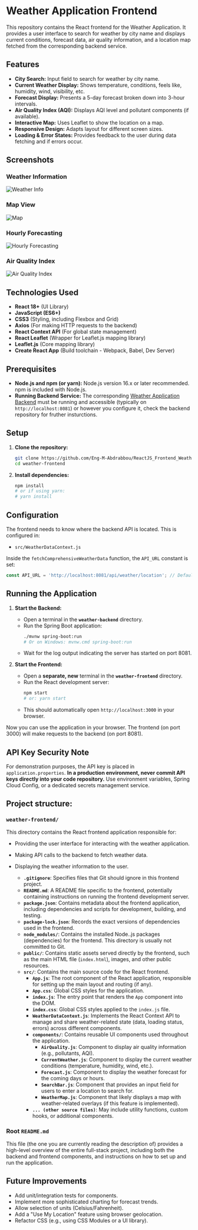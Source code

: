 # Weather Application Frontend

This repository contains the React frontend for the Weather Application. It provides a user interface to search for weather by city name and displays current conditions, forecast data, air quality information, and a location map fetched from the corresponding backend service.

## Features

*   **City Search:** Input field to search for weather by city name.
*   **Current Weather Display:** Shows temperature, conditions, feels like, humidity, wind, visibility, etc.
*   **Forecast Display:** Presents a 5-day forecast broken down into 3-hour intervals.
*   **Air Quality Index (AQI):** Displays AQI level and pollutant components (if available).
*   **Interactive Map:** Uses Leaflet to show the location on a map.
*   **Responsive Design:** Adapts layout for different screen sizes.
*   **Loading & Error States:** Provides feedback to the user during data fetching and if errors occur.


## Screenshots


### Weather Information
![Weather Info](/Images/WthrInfo.png)

### Map View
![Map](/Images/Map.png)

### Hourly Forecasting
![Hourly Forecasting](/Images/HrForecast.png)

### Air Quality Index
![Air Quality Index](/Images/AQI.png)



## Technologies Used

*   **React 18+** (UI Library)
*   **JavaScript (ES6+)**
*   **CSS3** (Styling, including Flexbox and Grid)
*   **Axios** (For making HTTP requests to the backend)
*   **React Context API** (For global state management)
*   **React Leaflet** (Wrapper for Leaflet.js mapping library)
*   **Leaflet.js** (Core mapping library)
*   **Create React App** (Build toolchain - Webpack, Babel, Dev Server)

## Prerequisites

*   **Node.js and npm (or yarn):** Node.js version 16.x or later recommended. npm is included with Node.js.
*   **Running Backend Service:** The corresponding [Weather Application Backend](<link-to-your-backend-repo>) must be running and accessible (typically on `http://localhost:8081`) or however you configure it, check the backend repository for fruther insturctions.

## Setup

1.  **Clone the repository:**
    ```bash
    git clone https://github.com/Eng-M-Abdrabbou/ReactJS_Frontend_Weather_Prediction_Analysis.git
    cd weather-frontend
    ```

2.  **Install dependencies:**
    ```bash
    npm install
    # or if using yarn:
    # yarn install
    ```

## Configuration

The frontend needs to know where the backend API is located. This is configured in:

*   `src/WeatherDataContext.js`

Inside the `fetchComprehensiveWeatherData` function, the `API_URL` constant is set:

```javascript
const API_URL = 'http://localhost:8081/api/weather/location'; // Default backend URL

```

## Running the Application

1.  **Start the Backend:**
    *   Open a terminal in the **`weather-backend`** directory.
    *   Run the Spring Boot application:
        ```bash
        ./mvnw spring-boot:run
        # Or on Windows: mvnw.cmd spring-boot:run
        ```
    *   Wait for the log output indicating the server has started on port 8081.

2.  **Start the Frontend:**
    *   Open a **separate, new** terminal in the **`weather-frontend`** directory.
    *   Run the React development server:
        ```bash
        npm start
        # or: yarn start
        ```
    *   This should automatically open `http://localhost:3000` in your browser.

Now you can use the application in your browser. The frontend (on port 3000) will make requests to the backend (on port 8081).

## API Key Security Note

For demonstration purposes, the API key is placed in `application.properties`. **In a production environment, never commit API keys directly into your code repository.** Use environment variables, Spring Cloud Config, or a dedicated secrets management service.    

## Project structure:

### `weather-frontend/`

This directory contains the React frontend application responsible for:

* Providing the user interface for interacting with the weather application.
* Making API calls to the backend to fetch weather data.
* Displaying the weather information to the user.

    * **`.gitignore`**: Specifies files that Git should ignore in this frontend project.
    * **`README.md`**: A README file specific to the frontend, potentially containing instructions on running the frontend development server.
    * **`package.json`**: Contains metadata about the frontend application, including dependencies and scripts for development, building, and testing.
    * **`package-lock.json`**: Records the exact versions of dependencies used in the frontend.
    * **`node_modules/`**: Contains the installed Node..js packages (dependencies) for the frontend. This directory is usually not committed to Git.
    * **`public/`**: Contains static assets served directly by the frontend, such as the main HTML file (`index.html`), images, and other public resources.
    * **`src/`**: Contains the main source code for the React frontend.
        * **`App.js`**: The root component of the React application, responsible for setting up the main layout and routing (if any).
        * **`App.css`**: Global CSS styles for the application.
        * **`index.js`**: The entry point that renders the `App` component into the DOM.
        * **`index.css`**: Global CSS styles applied to the `index.js` file.
        * **`WeatherDataContext.js`**: Implements the React Context API to manage and share weather-related state (data, loading status, errors) across different components.
        * **`components/`**: Contains reusable UI components used throughout the application.
            * **`AirQuality.js`**: Component to display air quality information (e.g., pollutants, AQI).
            * **`CurrentWeather.js`**: Component to display the current weather conditions (temperature, humidity, wind, etc.).
            * **`Forecast.js`**: Component to display the weather forecast for the coming days or hours.
            * **`SearchBar.js`**: Component that provides an input field for users to enter a location to search for.
            * **`WeatherMap.js`**: Component that likely displays a map with weather-related overlays (if this feature is implemented).
        * **`... (other source files)`**: May include utility functions, custom hooks, or additional components.

### Root `README.md`

This file (the one you are currently reading the description of) provides a high-level overview of the entire full-stack project, including both the backend and frontend components, and instructions on how to set up and run the application.



## Future Improvements

*   Add unit/integration tests for components.
*   Implement more sophisticated charting for forecast trends.
*   Allow selection of units (Celsius/Fahrenheit).
*   Add a "Use My Location" feature using browser geolocation.
*   Refactor CSS (e.g., using CSS Modules or a UI library).
